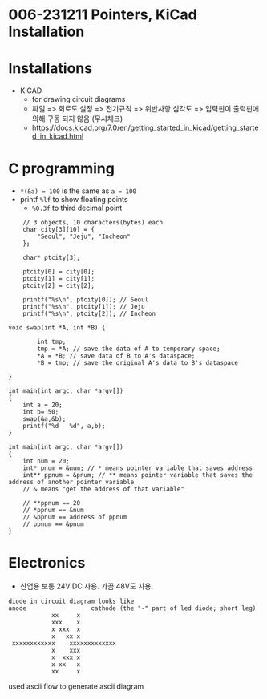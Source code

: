 # 006-231211 Pointers, KiCad Installation

# Installations
- KiCAD
	- for drawing circuit diagrams
	- 파일 => 회로도 설정 => 전기규칙 => 위반사항 심각도 => 입력핀이 출력핀에 의해 구동 되지 않음 (무시체크)
	- https://docs.kicad.org/7.0/en/getting_started_in_kicad/getting_started_in_kicad.html

# C programming

- `*(&a) = 100` is the same as `a = 100`
- printf `%lf` to show floating points
  - `%0.3f` to third decimal point


```
	// 3 objects, 10 characters(bytes) each
	char city[3][10] = {
		"Seoul", "Jeju", "Incheon"
	};
	
	char* ptcity[3];
	
	ptcity[0] = city[0];
	ptcity[1] = city[1];
	ptcity[2] = city[2];
	
	printf("%s\n", ptcity[0]); // Seoul
	printf("%s\n", ptcity[1]); // Jeju
	printf("%s\n", ptcity[2]); // Incheon

```

```
void swap(int *A, int *B) {

		int tmp;
		tmp = *A; // save the data of A to temporary space;
		*A = *B; // save data of B to A's dataspace;
		*B = tmp; // save the original A's data to B's dataspace

}

int main(int argc, char *argv[])
{
	int a = 20;
	int b= 50;
	swap(&a,&b);
	printf("%d   %d", a,b);
}

```

```
int main(int argc, char *argv[])
{
	int num = 20;
	int* pnum = &num; // * means pointer variable that saves address
	int** ppnum = &pnum; // ** means pointer variable that saves the address of another pointer variable
    // & means "get the address of that variable"

	// **ppnum == 20
	// *ppnum == &num
	// &ppnum == address of ppnum
	// ppnum == &pnum
}

```

# Electronics

- 산업용 보통 24V DC 사용. 가끔 48V도 사용.

```
diode in circuit diagram looks like
anode                  cathode (the "-" part of led diode; short leg)
            xx     x
            xxx    x
            x xxx  x
            x   xx x
 xxxxxxxxxxxx    xxxxxxxxxxxxx
            x    xxx
            x  xxx x
            x xx   x
            xx     x
```
used ascii flow to generate ascii diagram



